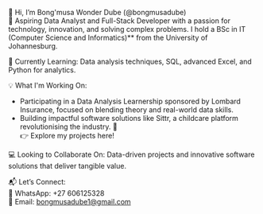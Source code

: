 👋 Hi, I’m Bong'musa Wonder Dube (@bongmusadube)  
🚀 Aspiring Data Analyst and Full-Stack Developer with a passion for technology, innovation, and solving complex problems. I hold a BSc in IT (Computer Science and Informatics)** from the University of Johannesburg.  

🌱 Currently Learning: Data analysis techniques, SQL, advanced Excel, and Python for analytics.  

💡 What I'm Working On:  
- Participating in a Data Analysis Learnership sponsored by Lombard Insurance, focused on blending theory and real-world data skills.  
- Building impactful software solutions like Sittr, a childcare platform revolutionising the industry. 🧸  
👉 Explore my projects here!  

💻 Looking to Collaborate On: Data-driven projects and innovative software solutions that deliver tangible value.  

📬 Let’s Connect:  
📱 WhatsApp: +27 606125328  
📧 Email: bongmusadube1@gmail.com  
